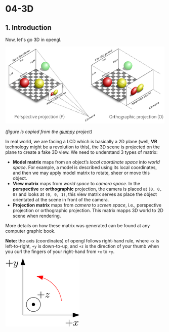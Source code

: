 # 04-3D

## 1. Introduction

Now, let's go 3D in opengl.

![projection.png](figs/projection.png)

*(figure is copied from the [glumpy](http://glumpy.readthedocs.org/) project)*

In real world, we are facing a LCD which is basically a 2D plane (well, **VR** technology might be a revolution to this), the 3D scene is projected on the plane to create a fake 3D view. We need to understand 3 types of matrix:

 - **Model matrix** maps from an object’s *local coordinate space* into *world space*. For example, a model is described using its local coordinates, and then we may apply model matrix to rotate, sheer or move this object.
 - **View matrix** maps from *world space* to *camera space*. In the **perspective** or **orthographic** projection, the camera is placed at `(0, 0, 0)` and looks at `(0, 0, 1)`, this view matrix serves as place the object orientated at the scene in front of the camera.
 - **Projection matrix** maps from *camera* to *screen space*, i.e., perspective projection or orthographic projection. This matrix mapps 3D world to 2D scene when rendering.

More details on how these matrix was generated can be found at any computer graphic book.

**Note:** the axis (coordinates) of opengl follows right-hand rule, where `+x` is left-to-right, `+y` is down-to-up, and `+z` is the direction of your thumb when you curl the fingers of your right-hand from `+x` to `+y`.

![right-hand](figs/right-hand.png)